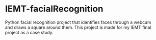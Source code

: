# IEMT-facialRecognition
Python facial recognition project that identifies faces through a webcam and draws a square around them. This project is made for my IEMT final project as a case study.
